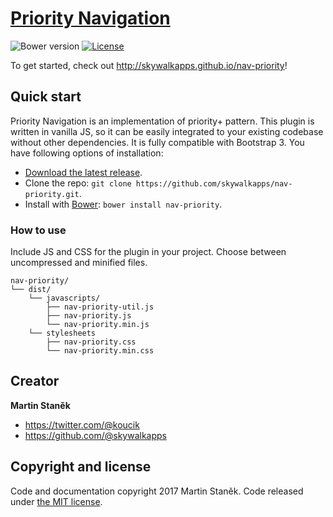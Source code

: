 # [Priority Navigation](http://skywalkapps.github.io/nav-priority)
![Bower version](https://img.shields.io/bower/v/bootstrap.svg?style=flat)
[![License](https://img.shields.io/badge/license-MIT-brightgreen.svg?style=flat)](LICENSE)

To get started, check out <http://skywalkapps.github.io/nav-priority>!

## Quick start

Priority Navigation is an implementation of priority+ pattern. This plugin is written in vanilla JS, so it can be easily integrated to your existing codebase without other dependencies. It is fully compatible with Bootstrap 3. You have following options of installation:

- [Download the latest release](https://github.com/skywalkapps/nav-priority/archive/v1.0.0.zip).
- Clone the repo: `git clone https://github.com/skywalkapps/nav-priority.git`.
- Install with [Bower](http://bower.io): `bower install nav-priority`.

### How to use

Include JS and CSS for the plugin in your project. Choose between uncompressed and minified files.

```
nav-priority/
└── dist/
    └── javascripts/
        ├── nav-priority-util.js
        ├── nav-priority.js
        └── nav-priority.min.js
    └── stylesheets
        ├── nav-priority.css
        └── nav-priority.min.css
```

## Creator

**Martin Staněk**

- <https://twitter.com/@koucik>
- <https://github.com/@skywalkapps>

## Copyright and license

Code and documentation copyright 2017 Martin Staněk. Code released under [the MIT license](https://github.com/skywalkapps/nav-priority/blob/master/LICENSE).
